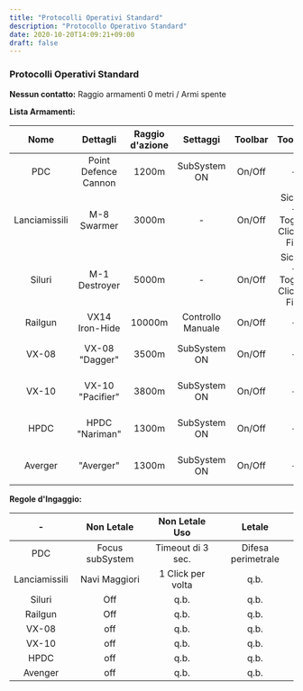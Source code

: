 ```yaml
---
title: "Protocolli Operativi Standard"
description: "Protocollo Operativo Standard"
date: 2020-10-20T14:09:21+09:00
draft: false
---
```


### Protocolli Operativi Standard

**Nessun contatto:** Raggio armamenti 0 metri / Armi spente

**Lista Armamenti:**

| Nome     			| Dettagli 			 			| Raggio d'azione 		| Settaggi 				| Toolbar 	| Toolbar 							| Scopo 				| Utilizzo 			| Munizioni 				| Specifiche							|
|		:----:		|			:----:				|		:----: 			|  		:----: 			|	:----: 	| 			:----:  				|		:----: 			|  		:----: 		|		:----:  			|		   		:----:					|
|	PDC				|	Point Defence Cannon		|	1200m				|	SubSystem ON		|	On/Off	|				-					|	Ingaggi Ordinari	|	In Movimento	|	Nato25x184				|	Letali se a Fuoco Continuo			|
|	Lanciamissili	|	M-8 Swarmer					|	3000m				|			-			|	On/Off	|	Sicura - Toggle Click to Fire	|	Navi Maggiori		|	<100 m/s		|	Destroyer Missile X		|	Sciame di Missili Veloci e Precisi	|
|	Siluri			|	M-1 Destroyer				|	5000m				|			-			|	On/Off	|	Sicura - Toggle Click to Fire	|	Risposta Letale		|	Stazionari		|	Boomer Torpedo			|	Incapacitanti, più Lenti e Letali	|
|	Railgun			|	VX14 Iron-Hide				|	10000m				|	Controllo Manuale	|	On/Off	|				-					|	Distruzione			|		-			|	250kg W + U				|	Incapacitante e Distruttiva			|
|	VX-08			|	VX-08 "Dagger"				|	3500m				|	SubSystem ON		|	On/Off	|				-					|	Risposta Letale		|		-			|	35mm Railgun spike		|	Incapacitante e penetrante			|	
|	VX-10			|	VX-10 "Pacifier"			|	3800m				|	SubSystem ON		|	On/Off	|				-					|	Risposta Letale		|		-			|	256mm Railgun spike		|	Incapacitante e distruttiva			|	
|	HPDC			|	HPDC "Nariman"				|	1300m				|	SubSystem ON		|	On/Off	|				-					|	Risposta Letale		|		-			|	70mm Nariman Ammobox	|	Letali se a Fuoco Continuo			|
|	Averger			|	"Averger"					|	1300m				|	SubSystem ON		|	On/Off	|				-					|	Risposta Letale		|		-			|	185	Averger Ammobox		|	Letali se a Fuoco Continuo			|

**Regole d'Ingaggio:**

| -	    			| Non Letale		| Non Letale Uso 		| Letale 				|
|		:----:		|		:----:		|		:----: 			|  		:----: 			|
|	PDC				|	Focus subSystem	|	Timeout di 3 sec.	|	Difesa perimetrale	|
|	Lanciamissili	|	Navi Maggiori	|	1 Click per volta	|	q.b.				|
|	Siluri			|	Off				|	q.b.				|	q.b.				|
|	Railgun			|	Off				|	q.b.				|	q.b.				|
|	VX-08			|	off				|	q.b.				|	q.b.				|
|	VX-10			|	off				|	q.b.				|	q.b.				|
|	HPDC			|	off				|	q.b.				|	q.b.				|
|	Avenger			|	off				|	q.b.				|	q.b.				|

